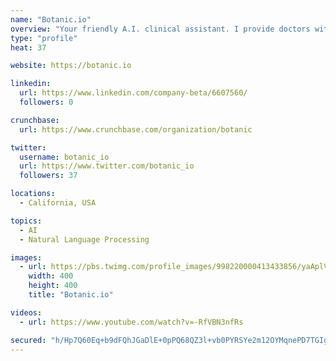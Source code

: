 ```yaml
---
name: "Botanic.io"
overview: "Your friendly A.I. clinical assistant. I provide doctors with a smarter, simpler way to search clinical content."
type: "profile"
heat: 37

website: https://botanic.io

linkedin:
  url: https://www.linkedin.com/company-beta/6607560/
  followers: 0

crunchbase:
  url: https://www.crunchbase.com/organization/botanic

twitter:
  username: botanic_io
  url: https://www.twitter.com/botanic_io
  followers: 37

locations:
  - California, USA

topics:
  - AI
  - Natural Language Processing

images:
  - url: https://pbs.twimg.com/profile_images/998220000413433856/yaAplVmf_400x400.jpg
    width: 400
    height: 400
    title: "Botanic.io"

videos:
  - url: https://www.youtube.com/watch?v=-RfVBN3nfRs

secured: "h/Hp7Q60Eq+b9dFQhJGaDlE+0pPQ68QZ3l+vb0PYRSYe2m12OYMqnePD7TGIg926EJVlTXYsq/xAZJGwp3Le5FhVEXEygZRkR0n4QAtWDz0q2XsM7BzqnmZQd/2n508WiLohVG0lYzW7xSex/GqcLkQ6IwGlo/UP2bZVlnOLradVwsj14VIbPxE55HyUaHDwBhjtGhpYI2AKTlE50jcwndN0F+bcMHJzy0ifHJTG41OH9V9F6/sudDZFsVZpO/gfEpFA8agSbhnfulejrfWm6A==;rAJ7Q6QeJmv5iK3lOvgwfw=="
---
```


